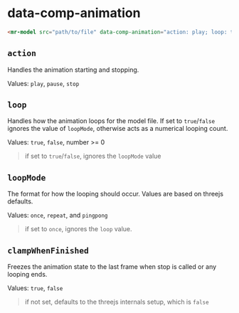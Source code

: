 # data-comp-animation

```html
<mr-model src="path/to/file" data-comp-animation="action: play; loop: true"></mr-entity>
```

## `action`

Handles the animation starting and stopping.

Values: `play`, `pause`, `stop`

## `loop`

Handles how the animation loops for the model file. If set to `true`/`false` ignores the value of `loopMode`, otherwise acts as a numerical looping count.

Values: `true`, `false`, number >= 0

> if set to `true`/`false`, ignores the `loopMode` value

## `loopMode`

The format for how the looping should occur. Values are based on threejs defaults.

Values: `once`, `repeat`, and `pingpong`

> if set to `once`, ignores the `loop` value.

## `clampWhenFinished`

Freezes the animation state to the last frame when stop is called or any looping ends.

Values: `true`, `false`

> if not set, defaults to the threejs internals setup, which is `false`
